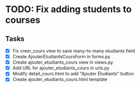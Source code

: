 # TODO: Fix adding students to courses

## Tasks
- [x] Fix creer_cours view to save many-to-many etudiants field
- [x] Create AjouterEtudiantsCoursForm in forms.py
- [x] Create ajouter_etudiants_cours view in views.py
- [x] Add URL for ajouter_etudiants_cours in urls.py
- [x] Modify detail_cours.html to add "Ajouter Étudiants" button
- [x] Create ajouter_etudiants_cours.html template
